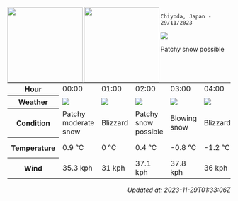 <div><img align="left" height="170px" src="https://github-readme-stats.vercel.app/api?username=ryota-murakami&show_icons=true&theme=gotham" /><img align="left" height="170px" src="https://github-readme-stats.vercel.app/api/top-langs/?username=ryota-murakami&theme=gotham&layout=compact" /></div>



`Chiyoda, Japan - 29/11/2023`

<img src="https://cdn.weatherapi.com/weather/64x64/day/179.png"/>

Patchy snow possible


<table>
    <tr>
        <th>Hour</th>
        <td>00:00</td><td>01:00</td><td>02:00</td><td>03:00</td><td>04:00</td><td>05:00</td><td>06:00</td><td>07:00</td><td>08:00</td><td>09:00</td><td>10:00</td><td>11:00</td><td>12:00</td><td>13:00</td><td>14:00</td><td>15:00</td><td>16:00</td><td>17:00</td><td>18:00</td><td>19:00</td><td>20:00</td><td>21:00</td><td>22:00</td><td>23:00</td>
    </tr>
    <tr>
        <th>Weather</th>
        <td><img src="https://cdn.weatherapi.com/weather/64x64/night/329.png"></img></td><td><img src="https://cdn.weatherapi.com/weather/64x64/night/230.png"></img></td><td><img src="https://cdn.weatherapi.com/weather/64x64/night/179.png"></img></td><td><img src="https://cdn.weatherapi.com/weather/64x64/night/227.png"></img></td><td><img src="https://cdn.weatherapi.com/weather/64x64/night/230.png"></img></td><td><img src="https://cdn.weatherapi.com/weather/64x64/night/335.png"></img></td><td><img src="https://cdn.weatherapi.com/weather/64x64/night/179.png"></img></td><td><img src="https://cdn.weatherapi.com/weather/64x64/day/227.png"></img></td><td><img src="https://cdn.weatherapi.com/weather/64x64/day/179.png"></img></td><td><img src="https://cdn.weatherapi.com/weather/64x64/day/179.png"></img></td><td><img src="https://cdn.weatherapi.com/weather/64x64/day/326.png"></img></td><td><img src="https://cdn.weatherapi.com/weather/64x64/day/227.png"></img></td><td><img src="https://cdn.weatherapi.com/weather/64x64/day/179.png"></img></td><td><img src="https://cdn.weatherapi.com/weather/64x64/day/179.png"></img></td><td><img src="https://cdn.weatherapi.com/weather/64x64/day/311.png"></img></td><td><img src="https://cdn.weatherapi.com/weather/64x64/day/311.png"></img></td><td><img src="https://cdn.weatherapi.com/weather/64x64/night/113.png"></img></td><td><img src="https://cdn.weatherapi.com/weather/64x64/night/113.png"></img></td><td><img src="https://cdn.weatherapi.com/weather/64x64/night/113.png"></img></td><td><img src="https://cdn.weatherapi.com/weather/64x64/night/113.png"></img></td><td><img src="https://cdn.weatherapi.com/weather/64x64/night/116.png"></img></td><td><img src="https://cdn.weatherapi.com/weather/64x64/night/116.png"></img></td><td><img src="https://cdn.weatherapi.com/weather/64x64/night/116.png"></img></td><td><img src="https://cdn.weatherapi.com/weather/64x64/night/311.png"></img></td>
    </tr>
    <tr>
        <th>Condition</th>
        <td width="200px">Patchy moderate snow</td><td width="200px">Blizzard</td><td width="200px">Patchy snow possible</td><td width="200px">Blowing snow</td><td width="200px">Blizzard</td><td width="200px">Patchy heavy snow</td><td width="200px">Patchy snow possible</td><td width="200px">Blowing snow</td><td width="200px">Patchy snow possible</td><td width="200px">Patchy snow possible</td><td width="200px">Light snow</td><td width="200px">Blowing snow</td><td width="200px">Patchy snow possible</td><td width="200px">Patchy snow possible</td><td width="200px">Light freezing rain</td><td width="200px">Light freezing rain</td><td width="200px">Clear</td><td width="200px">Clear</td><td width="200px">Clear</td><td width="200px">Clear</td><td width="200px">Partly cloudy</td><td width="200px">Partly cloudy</td><td width="200px">Partly cloudy</td><td width="200px">Light freezing rain</td>
    </tr>
    <tr>
        <th>Temperature</th>
        <td>0.9 °C</td><td>0 °C</td><td>0.4 °C</td><td>-0.8 °C</td><td>-1.2 °C</td><td>-0.9 °C</td><td>-1.6 °C</td><td>-2 °C</td><td>-1.6 °C</td><td>-1.2 °C</td><td>-1 °C</td><td>-0.6 °C</td><td>-0.6 °C</td><td>-1 °C</td><td>-1.5 °C</td><td>-2.3 °C</td><td>-2.8 °C</td><td>-3.1 °C</td><td>-3.3 °C</td><td>-3.4 °C</td><td>-3.4 °C</td><td>-3.5 °C</td><td>-3.6 °C</td><td>-3.7 °C</td>
    </tr>
    <tr>
        <th>Wind</th>
        <td>35.3 kph</td><td>31 kph</td><td>37.1 kph</td><td>37.8 kph</td><td>36 kph</td><td>40.7 kph</td><td>41.4 kph</td><td>39.6 kph</td><td>40.3 kph</td><td>38.2 kph</td><td>11.2 kph</td><td>38.2 kph</td><td>38.2 kph</td><td>38.9 kph</td><td>39.2 kph</td><td>37.4 kph</td><td>34.2 kph</td><td>32.8 kph</td><td>32 kph</td><td>31.7 kph</td><td>30.6 kph</td><td>25.9 kph</td><td>22 kph</td><td>19.4 kph</td>
    </tr>
</table>


<div align="right">

*Updated at: 2023-11-29T01:33:06Z*

</div>

